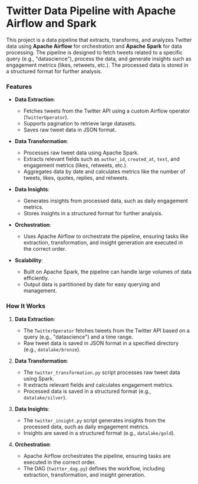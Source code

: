 # Twitter Data Pipeline with Apache Airflow and Spark

This project is a data pipeline that extracts, transforms, and analyzes Twitter data using **Apache Airflow** for orchestration and **Apache Spark** for data processing. The pipeline is designed to fetch tweets related to a specific query (e.g., "datascience"), process the data, and generate insights such as engagement metrics (likes, retweets, etc.). The processed data is stored in a structured format for further analysis.

### Features

- **Data Extraction**:
  - Fetches tweets from the Twitter API using a custom Airflow operator (`TwitterOperator`).
  - Supports pagination to retrieve large datasets.
  - Saves raw tweet data in JSON format.

- **Data Transformation**:
  - Processes raw tweet data using Apache Spark.
  - Extracts relevant fields such as `author_id`, `created_at`, `text`, and engagement metrics (likes, retweets, etc.).
  - Aggregates data by date and calculates metrics like the number of tweets, likes, quotes, replies, and retweets.

- **Data Insights**:
  - Generates insights from processed data, such as daily engagement metrics.
  - Stores insights in a structured format for further analysis.

- **Orchestration**:
  - Uses Apache Airflow to orchestrate the pipeline, ensuring tasks like extraction, transformation, and insight generation are executed in the correct order.

- **Scalability**:
  - Built on Apache Spark, the pipeline can handle large volumes of data efficiently.
  - Output data is partitioned by date for easy querying and management.

### How It Works

1. **Data Extraction**:
   - The `TwitterOperator` fetches tweets from the Twitter API based on a query (e.g., "datascience") and a time range.
   - Raw tweet data is saved in JSON format in a specified directory (e.g., `datalake/bronze`).

2. **Data Transformation**:
   - The `twitter_transformation.py` script processes raw tweet data using Spark.
   - It extracts relevant fields and calculates engagement metrics.
   - Processed data is saved in a structured format (e.g., `datalake/silver`).

3. **Data Insights**:
   - The `twitter_insight.py` script generates insights from the processed data, such as daily engagement metrics.
   - Insights are saved in a structured format (e.g., `datalake/gold`).

4. **Orchestration**:
   - Apache Airflow orchestrates the pipeline, ensuring tasks are executed in the correct order.
   - The DAG (`twitter_dag.py`) defines the workflow, including extraction, transformation, and insight generation.